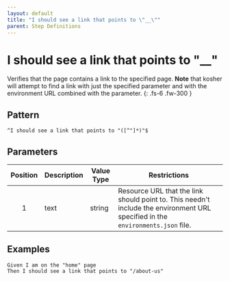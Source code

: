 ```yaml
---
layout: default
title: "I should see a link that points to \"__\""
parent: Step Definitions
---
```


# I should see a link that points to "\_\_"

Verifies that the page contains a link to the specified page. **Note** that kosher will attempt to find a link with just the specified parameter and with the environment URL combined with the parameter.
{: .fs-6 .fw-300 }

## Pattern

```
^I should see a link that points to "([^"]*)"$	
```

## Parameters

| Position | Description | Value Type | Restrictions                                                                                                                    |
| :------: | ----------- | ---------- | ------------------------------------------------------------------------------------------------------------------------------- |
|    1     | text        | string     | Resource URL that the link should point to. This needn't include the environment URL specified in the `environments.json` file. |

## Examples

```gherkin
Given I am on the "home" page
Then I should see a link that points to "/about-us"
```